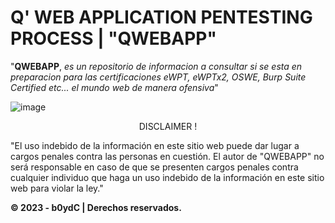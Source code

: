 # Q' WEB APPLICATION PENTESTING PROCESS | "QWEBAPP"

"**QWEBAPP**, *es un repositorio de informacion a consultar si se esta en preparacion para las certificaciones eWPT, eWPTx2, OSWE, Burp Suite Certified etc... el mundo web de manera ofensiva*" 

![image](https://user-images.githubusercontent.com/39641738/227566321-78919bf5-0219-4acb-8bff-a4b6e06505d4.png)

<p align="center">
DISCLAIMER !

"El uso indebido de la información en este sitio web puede dar lugar a cargos penales contra las personas en cuestión. El autor de "QWEBAPP" no será responsable en caso de que se presenten cargos penales contra cualquier individuo que haga un uso indebido de la información en este sitio web para violar la ley."
</p>

**© 2023 - b0ydC | Derechos reservados.**
